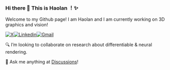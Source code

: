 ### Hi there 👋 This is Haolan ！✨

Welcome to my Github page! I am Haolan and I am currently working on 3D graphics and vision! 

[![X](https://img.shields.io/twitter/follow/HaolanXu09?label=%40HaolanXu09&style=social)](https://twitter.com/HaolanXu09)[![Linkedin](https://img.shields.io/badge/-LinkedIn-blue?style=flat&logo=Linkedin&logoColor=white)](https://www.linkedin.com/in/haolan-xu-8193a221a/)[![Gmail](https://img.shields.io/badge/-Gmail-c14438?style=flat&logo=Gmail&logoColor=white)](jamesdemon923@gmail.com)

:mag: I’m looking to collaborate on research about differentiable & neural rendering.

:thought_balloon: Ask me anything at [Discussions](https://github.com/jamesdemon923/jamesdemon923/discussions)!

<!---

[![Haolan Xu's GitHub stats](https://github-readme-stats.vercel.app/api?username=jamesdemon923)](https://github.com/anuraghazra/github-readme-stats)

-->
